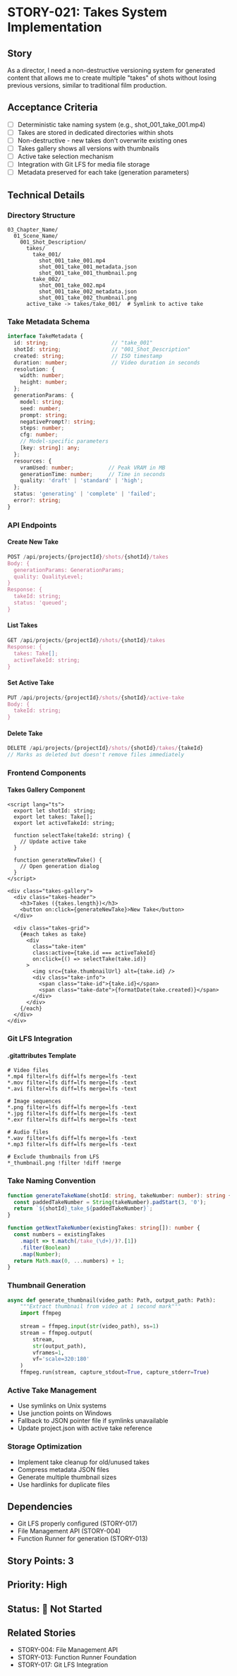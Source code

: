 # STORY-021: Takes System Implementation

## Story
As a director, I need a non-destructive versioning system for generated content that allows me to create multiple "takes" of shots without losing previous versions, similar to traditional film production.

## Acceptance Criteria
- [ ] Deterministic take naming system (e.g., shot_001_take_001.mp4)
- [ ] Takes are stored in dedicated directories within shots
- [ ] Non-destructive - new takes don't overwrite existing ones
- [ ] Takes gallery shows all versions with thumbnails
- [ ] Active take selection mechanism
- [ ] Integration with Git LFS for media file storage
- [ ] Metadata preserved for each take (generation parameters)

## Technical Details

### Directory Structure

```
03_Chapter_Name/
  01_Scene_Name/
    001_Shot_Description/
      takes/
        take_001/
          shot_001_take_001.mp4
          shot_001_take_001_metadata.json
          shot_001_take_001_thumbnail.png
        take_002/
          shot_001_take_002.mp4
          shot_001_take_002_metadata.json
          shot_001_take_002_thumbnail.png
      active_take -> takes/take_001/  # Symlink to active take
```

### Take Metadata Schema

```typescript
interface TakeMetadata {
  id: string;                    // "take_001"
  shotId: string;                // "001_Shot_Description"
  created: string;               // ISO timestamp
  duration: number;              // Video duration in seconds
  resolution: {
    width: number;
    height: number;
  };
  generationParams: {
    model: string;
    seed: number;
    prompt: string;
    negativePrompt?: string;
    steps: number;
    cfg: number;
    // Model-specific parameters
    [key: string]: any;
  };
  resources: {
    vramUsed: number;           // Peak VRAM in MB
    generationTime: number;     // Time in seconds
    quality: 'draft' | 'standard' | 'high';
  };
  status: 'generating' | 'complete' | 'failed';
  error?: string;
}
```

### API Endpoints

#### Create New Take
```typescript
POST /api/projects/{projectId}/shots/{shotId}/takes
Body: {
  generationParams: GenerationParams;
  quality: QualityLevel;
}
Response: {
  takeId: string;
  status: 'queued';
}
```

#### List Takes
```typescript
GET /api/projects/{projectId}/shots/{shotId}/takes
Response: {
  takes: Take[];
  activeTakeId: string;
}
```

#### Set Active Take
```typescript
PUT /api/projects/{projectId}/shots/{shotId}/active-take
Body: {
  takeId: string;
}
```

#### Delete Take
```typescript
DELETE /api/projects/{projectId}/shots/{shotId}/takes/{takeId}
// Marks as deleted but doesn't remove files immediately
```

### Frontend Components

#### Takes Gallery Component
```svelte
<script lang="ts">
  export let shotId: string;
  export let takes: Take[];
  export let activeTakeId: string;
  
  function selectTake(takeId: string) {
    // Update active take
  }
  
  function generateNewTake() {
    // Open generation dialog
  }
</script>

<div class="takes-gallery">
  <div class="takes-header">
    <h3>Takes ({takes.length})</h3>
    <button on:click={generateNewTake}>New Take</button>
  </div>
  
  <div class="takes-grid">
    {#each takes as take}
      <div 
        class="take-item"
        class:active={take.id === activeTakeId}
        on:click={() => selectTake(take.id)}
      >
        <img src={take.thumbnailUrl} alt={take.id} />
        <div class="take-info">
          <span class="take-id">{take.id}</span>
          <span class="take-date">{formatDate(take.created)}</span>
        </div>
      </div>
    {/each}
  </div>
</div>
```

### Git LFS Integration

#### .gitattributes Template
```
# Video files
*.mp4 filter=lfs diff=lfs merge=lfs -text
*.mov filter=lfs diff=lfs merge=lfs -text
*.avi filter=lfs diff=lfs merge=lfs -text

# Image sequences
*.png filter=lfs diff=lfs merge=lfs -text
*.jpg filter=lfs diff=lfs merge=lfs -text
*.exr filter=lfs diff=lfs merge=lfs -text

# Audio files
*.wav filter=lfs diff=lfs merge=lfs -text
*.mp3 filter=lfs diff=lfs merge=lfs -text

# Exclude thumbnails from LFS
*_thumbnail.png !filter !diff !merge
```

### Take Naming Convention

```typescript
function generateTakeName(shotId: string, takeNumber: number): string {
  const paddedTakeNumber = String(takeNumber).padStart(3, '0');
  return `${shotId}_take_${paddedTakeNumber}`;
}

function getNextTakeNumber(existingTakes: string[]): number {
  const numbers = existingTakes
    .map(t => t.match(/take_(\d+)/)?.[1])
    .filter(Boolean)
    .map(Number);
  return Math.max(0, ...numbers) + 1;
}
```

### Thumbnail Generation

```python
async def generate_thumbnail(video_path: Path, output_path: Path):
    """Extract thumbnail from video at 1 second mark"""
    import ffmpeg
    
    stream = ffmpeg.input(str(video_path), ss=1)
    stream = ffmpeg.output(
        stream, 
        str(output_path),
        vframes=1,
        vf='scale=320:180'
    )
    ffmpeg.run(stream, capture_stdout=True, capture_stderr=True)
```

### Active Take Management

- Use symlinks on Unix systems
- Use junction points on Windows
- Fallback to JSON pointer file if symlinks unavailable
- Update project.json with active take reference

### Storage Optimization

- Implement take cleanup for old/unused takes
- Compress metadata JSON files
- Generate multiple thumbnail sizes
- Use hardlinks for duplicate files

## Dependencies
- Git LFS properly configured (STORY-017)
- File Management API (STORY-004)
- Function Runner for generation (STORY-013)

## Story Points: 3

## Priority: High

## Status: 🔲 Not Started

## Related Stories
- STORY-004: File Management API
- STORY-013: Function Runner Foundation
- STORY-017: Git LFS Integration